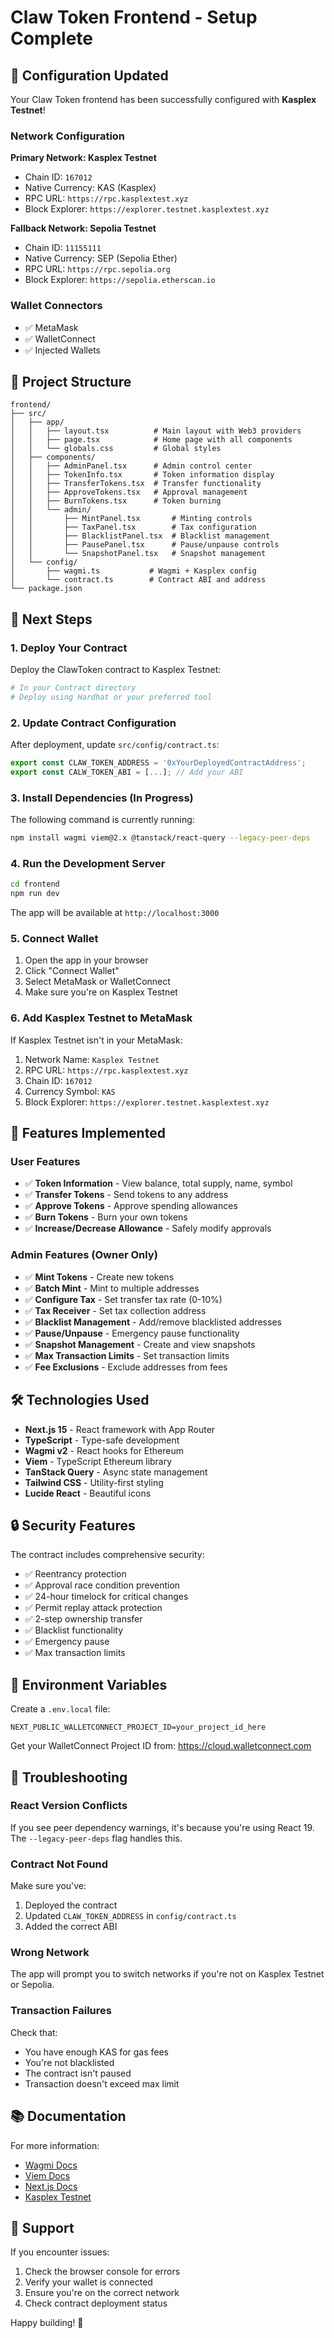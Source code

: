# Claw Token Frontend - Setup Complete

## 🎉 Configuration Updated

Your Claw Token frontend has been successfully configured with **Kasplex Testnet**!

### Network Configuration

**Primary Network: Kasplex Testnet**
- Chain ID: `167012`
- Native Currency: KAS (Kasplex)
- RPC URL: `https://rpc.kasplextest.xyz`
- Block Explorer: `https://explorer.testnet.kasplextest.xyz`

**Fallback Network: Sepolia Testnet**
- Chain ID: `11155111`
- Native Currency: SEP (Sepolia Ether)
- RPC URL: `https://rpc.sepolia.org`
- Block Explorer: `https://sepolia.etherscan.io`

### Wallet Connectors
- ✅ MetaMask
- ✅ WalletConnect
- ✅ Injected Wallets

## 📁 Project Structure

```
frontend/
├── src/
│   ├── app/
│   │   ├── layout.tsx          # Main layout with Web3 providers
│   │   ├── page.tsx            # Home page with all components
│   │   └── globals.css         # Global styles
│   ├── components/
│   │   ├── AdminPanel.tsx      # Admin control center
│   │   ├── TokenInfo.tsx       # Token information display
│   │   ├── TransferTokens.tsx  # Transfer functionality
│   │   ├── ApproveTokens.tsx   # Approval management
│   │   ├── BurnTokens.tsx      # Token burning
│   │   └── admin/
│   │       ├── MintPanel.tsx       # Minting controls
│   │       ├── TaxPanel.tsx        # Tax configuration
│   │       ├── BlacklistPanel.tsx  # Blacklist management
│   │       ├── PausePanel.tsx      # Pause/unpause controls
│   │       └── SnapshotPanel.tsx   # Snapshot management
│   └── config/
│       ├── wagmi.ts           # Wagmi + Kasplex config
│       └── contract.ts        # Contract ABI and address
└── package.json
```

## 🚀 Next Steps

### 1. Deploy Your Contract
Deploy the ClawToken contract to Kasplex Testnet:
```bash
# In your Contract directory
# Deploy using Hardhat or your preferred tool
```

### 2. Update Contract Configuration
After deployment, update `src/config/contract.ts`:
```typescript
export const CLAW_TOKEN_ADDRESS = '0xYourDeployedContractAddress';
export const CALW_TOKEN_ABI = [...]; // Add your ABI
```

### 3. Install Dependencies (In Progress)
The following command is currently running:
```bash
npm install wagmi viem@2.x @tanstack/react-query --legacy-peer-deps
```

### 4. Run the Development Server
```bash
cd frontend
npm run dev
```

The app will be available at `http://localhost:3000`

### 5. Connect Wallet
1. Open the app in your browser
2. Click "Connect Wallet"
3. Select MetaMask or WalletConnect
4. Make sure you're on Kasplex Testnet

### 6. Add Kasplex Testnet to MetaMask
If Kasplex Testnet isn't in your MetaMask:
1. Network Name: `Kasplex Testnet`
2. RPC URL: `https://rpc.kasplextest.xyz`
3. Chain ID: `167012`
4. Currency Symbol: `KAS`
5. Block Explorer: `https://explorer.testnet.kasplextest.xyz`

## 🎨 Features Implemented

### User Features
- ✅ **Token Information** - View balance, total supply, name, symbol
- ✅ **Transfer Tokens** - Send tokens to any address
- ✅ **Approve Tokens** - Approve spending allowances
- ✅ **Burn Tokens** - Burn your own tokens
- ✅ **Increase/Decrease Allowance** - Safely modify approvals

### Admin Features (Owner Only)
- ✅ **Mint Tokens** - Create new tokens
- ✅ **Batch Mint** - Mint to multiple addresses
- ✅ **Configure Tax** - Set transfer tax rate (0-10%)
- ✅ **Tax Receiver** - Set tax collection address
- ✅ **Blacklist Management** - Add/remove blacklisted addresses
- ✅ **Pause/Unpause** - Emergency pause functionality
- ✅ **Snapshot Management** - Create and view snapshots
- ✅ **Max Transaction Limits** - Set transaction limits
- ✅ **Fee Exclusions** - Exclude addresses from fees

## 🛠️ Technologies Used

- **Next.js 15** - React framework with App Router
- **TypeScript** - Type-safe development
- **Wagmi v2** - React hooks for Ethereum
- **Viem** - TypeScript Ethereum library
- **TanStack Query** - Async state management
- **Tailwind CSS** - Utility-first styling
- **Lucide React** - Beautiful icons

## 🔒 Security Features

The contract includes comprehensive security:
- ✅ Reentrancy protection
- ✅ Approval race condition prevention
- ✅ 24-hour timelock for critical changes
- ✅ Permit replay attack protection
- ✅ 2-step ownership transfer
- ✅ Blacklist functionality
- ✅ Emergency pause
- ✅ Max transaction limits

## 📝 Environment Variables

Create a `.env.local` file:
```env
NEXT_PUBLIC_WALLETCONNECT_PROJECT_ID=your_project_id_here
```

Get your WalletConnect Project ID from: https://cloud.walletconnect.com

## 🐛 Troubleshooting

### React Version Conflicts
If you see peer dependency warnings, it's because you're using React 19. The `--legacy-peer-deps` flag handles this.

### Contract Not Found
Make sure you've:
1. Deployed the contract
2. Updated `CLAW_TOKEN_ADDRESS` in `config/contract.ts`
3. Added the correct ABI

### Wrong Network
The app will prompt you to switch networks if you're not on Kasplex Testnet or Sepolia.

### Transaction Failures
Check that:
- You have enough KAS for gas fees
- You're not blacklisted
- The contract isn't paused
- Transaction doesn't exceed max limit

## 📚 Documentation

For more information:
- [Wagmi Docs](https://wagmi.sh)
- [Viem Docs](https://viem.sh)
- [Next.js Docs](https://nextjs.org/docs)
- [Kasplex Testnet](https://kasplextest.xyz)

## 🤝 Support

If you encounter issues:
1. Check the browser console for errors
2. Verify your wallet is connected
3. Ensure you're on the correct network
4. Check contract deployment status

Happy building! 🚀

